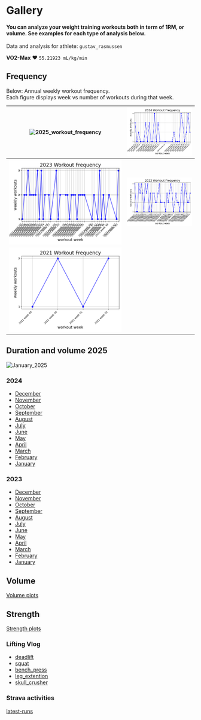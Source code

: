 # Gallery

<b>You can analyze your weight training workouts both in term of 1RM, or volume.
See examples for each type of analysis below.</b><br><br>
Data and analysis for athlete: `gustav_rasmussen`<br>

**VO2-Max** :heart: `55.21923 mL/kg/min`<br>

## Frequency

Below: Annual weekly workout frequency.<br>
Each figure displays week vs number of workouts during that week.

| ![2025_workout_frequency](../img/2025_workout_frequency.png) | ![2024_workout_frequency](../img/2024_workout_frequency.png) |
| :----------: | :------: |
| ![2023_workout_frequency](../img/2023_workout_frequency.png) | ![2022_workout_frequency](../img/2022_workout_frequency.png) |
| ![2021_workout_frequency](../img/2021_workout_frequency.png) | |

## Duration and volume 2025

<!--
| ![December_2024](../img/workout_duration_December_2024.png) | ![November_2024](../img/workout_duration_November_2024.png) |
| :------: | :------: |
| ![October_2024](../img/workout_duration_October_2024.png) | ![September_2024](../img/workout_duration_September_2024.png) |
| ![August_2024](../img/workout_duration_August_2024.png) | ![July_2024](../img/workout_duration_July_2024.png) |
| ![June_2024](../img/workout_duration_June_2024.png) | ![May_2024](../img/workout_duration_May_2024.png) |
| ![April_2024](../img/workout_duration_April_2024.png) | ![March_2024](../img/workout_duration_March_2024.png) |
| ![February_2024](../img/workout_duration_February_2024.png) | ![January_2024](../img/workout_duration_January_2024.png) |
-->

![January_2025](../img/workout_duration_January_2025.png)

### 2024

- <a style="text-align: center;">[December](../img/workout_duration_December_2024.png)<br>
- <a style="text-align: center;">[November](../img/workout_duration_November_2024.png)<br>
- <a style="text-align: center;">[October](../img/workout_duration_October_2024.png)<br>
- <a style="text-align: center;">[September](../img/workout_duration_September_2024.png)<br>
- <a style="text-align: center;">[August](../img/workout_duration_August_2024.png)<br>
- <a style="text-align: center;">[July](../img/workout_duration_July_2024.png)<br>
- <a style="text-align: center;">[June](../img/workout_duration_June_2024.png)<br>
- <a style="text-align: center;">[May](../img/workout_duration_May_2024.png)<br>
- <a style="text-align: center;">[April](../img/workout_duration_April_2024.png)<br>
- <a style="text-align: center;">[March](../img/workout_duration_March_2024.png)<br>
- <a style="text-align: center;">[February](../img/workout_duration_February_2024.png)<br>
- <a style="text-align: center;">[January](../img/workout_duration_January_2024.png)<br>

### 2023

- <a style="text-align: center;">[December](../img/workout_duration_December_2023.png)<br>
- <a style="text-align: center;">[November](../img/workout_duration_November_2023.png)<br>
- <a style="text-align: center;">[October](../img/workout_duration_October_2023.png)<br>
- <a style="text-align: center;">[September](../img/workout_duration_September_2023.png)<br>
- <a style="text-align: center;">[August](../img/workout_duration_August_2023.png)<br>
- <a style="text-align: center;">[July](../img/workout_duration_July_2023.png)<br>
- <a style="text-align: center;">[June](../img/workout_duration_June_2023.png)<br>
- <a style="text-align: center;">[May](../img/workout_duration_May_2023.png)<br>
- <a style="text-align: center;">[April](../img/workout_duration_April_2023.png)<br>
- <a style="text-align: center;">[March](../img/workout_duration_March_2023.png)<br>
- <a style="text-align: center;">[February](../img/workout_duration_February_2023.png)<br>
- <a style="text-align: center;">[January](../img/workout_duration_January_2023.png)<br>

## Volume

<!-- <p style="text-align: center;">Workout volume</p> -->

[Volume plots](VOLUME.md)

## Strength

<!-- <p style="text-align: center;">Strength estimation</p> -->

[Strength plots](STRENGTH.md)

### Lifting Vlog

- [deadlift](https://www.youtube.com/watch?v=HPr3-QgyXjM&ab_channel=GustavCollinRasmussen)
- [squat](https://www.youtube.com/watch?v=ig90_zeug54&ab_channel=GustavCollinRasmussen)
- [bench_press](https://www.youtube.com/watch?v=wT9kr8FA5tw&ab_channel=GustavCollinRasmussen)
- [leg_extention](https://www.youtube.com/watch?v=49hEuDi79AI&ab_channel=GustavCollinRasmussen)
- [skull_crusher](https://www.youtube.com/watch?v=85UbTjWuQig&ab_channel=GustavCollinRasmussen)

### Strava activities

[latest-runs](https://www.strava.com/athletes/77134512/latest-rides/0d0147f3e94a11a3d7f73b41ce73e1cfc0d9f557)
